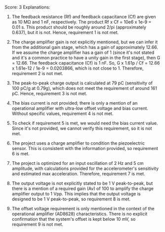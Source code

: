 Score: 3
Explanations: 
1. The feedback resistance (Rf) and feedback capacitance (Cf) are given as 10 MΩ and 1 nF, respectively. The product Rf x Cf = 10e6 x 1e-9 = 0.01 s. This product should be roughly around 2/pi (approximately 0.637), but it is not. Hence, requirement 1 is not met.

2. The charge amplifier gain is not explicitly mentioned, but we can infer it from the additional gain stage, which has a gain of approximately 12.66. If we assume the charge amplifier has a gain of 1 (since it's not stated and it's a common practice to have a unity gain in the first stage), then G = 12.66. The feedback capacitance (Cf) is 1 nF. So, G x 1.61p / Cf = 12.66 x 1.61e-12 / 1e-9 = 0.0203866, which is not close to 1. Therefore, requirement 2 is not met.

3. The peak-to-peak charge output is calculated at 79 pC (sensitivity of 100 pC/g at 0.79g), which does not meet the requirement of around 161 pC. Hence, requirement 3 is not met.

4. The bias current is not provided; there is only a mention of an operational amplifier with ultra-low offset voltage and bias current. Without specific values, requirement 4 is not met.

5. To check if requirement 5 is met, we would need the bias current value. Since it's not provided, we cannot verify this requirement, so it is not met.

6. The project uses a charge amplifier to condition the piezoelectric sensor. This is consistent with the information provided, so requirement 6 is met.

7. The project is optimized for an input oscillation of 2 Hz and 5 cm amplitude, with calculations provided for the accelerometer's sensitivity and estimated max acceleration. Therefore, requirement 7 is met.

8. The output voltage is not explicitly stated to be 1 V peak-to-peak, but there is a mention of a required gain (Av) of 100 to amplify the charge amplifier output to 1 Vpp. This implies that the output voltage is designed to be 1 V peak-to-peak, so requirement 8 is met.

9. The offset voltage requirement is only mentioned in the context of the operational amplifier (AD8628) characteristics. There is no explicit confirmation that the system's offset is kept below 10 mV, so requirement 9 is not met.